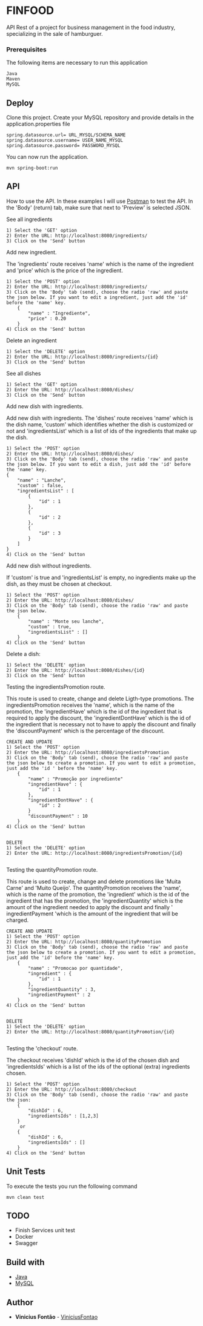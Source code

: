 # FINFOOD

API Rest of a project for business management in the food industry, specializing in the sale of hamburguer.

### Prerequisites

The following items are necessary to run this application

```
Java
Maven
MySQL

```

## Deploy

Clone this project.
Create your MySQL repository and provide details in the application.properties file

```
spring.datasource.url= URL_MYSQL/SCHEMA_NAME
spring.datasource.username= USER_NAME_MYSQL
spring.datasource.password= PASSWORD_MYSQL

```

You can now run the application.
```
mvn spring-boot:run
```

## API
How to use the API.
In these examples I will use [Postman](https://www.getpostman.com/) to test the API.
In the 'Body' (return) tab, make sure that next to 'Preview' is selected JSON.

See all ingredients
```
1) Select the 'GET' option
2) Enter the URL: http://localhost:8080/ingredients/
3) Click on the 'Send' button
```

Add new ingredient. 

The 'ingredients' route receives 'name' which is the name of the ingredient and 'price' which is the price of the ingredient.
```
1) Select the 'POST' option
2) Enter the URL: http://localhost:8080/ingredients/
3) Click on the 'Body' tab (send), choose the radio 'raw' and paste the json below. If you want to edit a ingredient, just add the 'id' before the 'name' key.
	{
		"name" : "Ingrediente",
		"price" : 0.20
	}
4) Click on the 'Send' button
```

Delete an ingredient
```
1) Select the 'DELETE' option
2) Enter the URL: http://localhost:8080/ingredients/{id}
3) Click on the 'Send' button
```

See all dishes
```
1) Select the 'GET' option
2) Enter the URL: http://localhost:8080/dishes/
3) Click on the 'Send' button
```

Add new dish with ingredients. 

Add new dish with ingredients. The 'dishes' route receives 'name' which is the dish name, 'custom' which identifies whether the dish is customized or not and 'ingredientsList' which is a list of ids of the ingredients that make up the dish.
```
1) Select the 'POST' option
2) Enter the URL: http://localhost:8080/dishes/
3) Click on the 'Body' tab (send), choose the radio 'raw' and paste the json below. If you want to edit a dish, just add the 'id' before the 'name' key.
{
	"name" : "Lanche",
	"custom" : false,
	"ingredientsList" : [
		{
			"id" : 1
		},
		{
			"id" : 2
		},
		{
			"id" : 3
		}
	]
}
4) Click on the 'Send' button
```

Add new dish without ingredients. 

If 'custom' is true and 'ingredientsList' is empty, no ingredients make up the dish, as they must be chosen at checkout.
```
1) Select the 'POST' option
2) Enter the URL: http://localhost:8080/dishes/
3) Click on the 'Body' tab (send), choose the radio 'raw' and paste the json below.
	{
		"name" : "Monte seu lanche",
		"custom" : true,
		"ingredientsList" : []
	}
4) Click on the 'Send' button
```

Delete a dish:
```
1) Select the 'DELETE' option
2) Enter the URL: http://localhost:8080/dishes/{id}
3) Click on the 'Send' button
```


Testing the ingredientsPromotion route. 

This route is used to create, change and delete Ligth-type promotions.
The ingredientsPromotion receives the 'name', which is the name of the promotion, the 'ingredientHave' which is the id of the ingredient that is required to apply the discount, the 'ingredientDontHave' which is the id of the ingredient that is necessary not to have to apply the discount and finally the 'discountPayment' which is the percentage of the discount.
```
CREATE AND UPDATE
1) Select the 'POST' option
2) Enter the URL: http://localhost:8080/ingredientsPromotion
3) Click on the 'Body' tab (send), choose the radio 'raw' and paste the json below to create a promotion. If you want to edit a promotion, just add the 'id ' before the 'name' key.
	{
		"name" : "Promoção por ingrediente"
		"ingredientHave" : {
			"id" : 1
		},
		"ingredientDontHave" : {
			"id" : 2
		}
		"discountPayment" : 10
	}
4) Click on the 'Send' button


DELETE
1) Select the 'DELETE' option
2) Enter the URL: http://localhost:8080/ingredientsPromotion/{id}


```

Testing the quantityPromotion route. 

This route is used to create, change and delete promotions like 'Muita Carne' and 'Muito Queijo'.
The quantityPromotion receives the 'name', which is the name of the promotion, the 'ingredient' which is the id of the ingredient that has the promotion, the 'ingredientQuantity' which is the amount of the ingredient needed to apply the discount and finally ' ingredientPayment 'which is the amount of the ingredient that will be charged.
```
CREATE AND UPDATE
1) Select the 'POST' option
2) Enter the URL: http://localhost:8080/quantityPromotion
3) Click on the 'Body' tab (send), choose the radio 'raw' and paste the json below to create a promotion. If you want to edit a promotion, just add the 'id' before the 'name' key.
	{
		"name" : "Promocao por quantidade",
		"ingredient" : {
			"id" : 1
		},
		"ingredientQuantity" : 3,
		"ingredientPayment" : 2
	}
4) Click on the 'Send' button


DELETE
1) Select the 'DELETE' option
2) Enter the URL: http://localhost:8080/quantityPromotion/{id}


```


Testing the 'checkout' route. 

The checkout receives 'dishId' which is the id of the chosen dish and 'ingredientsIds' which is a list of the ids of the optional (extra) ingredients chosen.
```
1) Select the 'POST' option
2) Enter the URL: http://localhost:8080/checkout
3) Click on the 'Body' tab (send), choose the radio 'raw' and paste the json:
	{
		"dishId" : 6,
		"ingredientsIds" : [1,2,3]
	}
	 or
	{
		"dishId" : 6,
		"ingredientsIds" : []
	}
4) Click on the 'Send' button

```

## Unit Tests

To execute the tests you run the following command

```
mvn clean test

```

## TODO

* Finish Services unit test
* Docker
* Swagger

## Build with

* [Java](https://www.java.com/pt_BR/)
* [MySQL](https://www.mysql.com/)

## Author

* **Vinicius Fontão** -  [ViniciusFontao](https://github.com/viniciusfontao)
